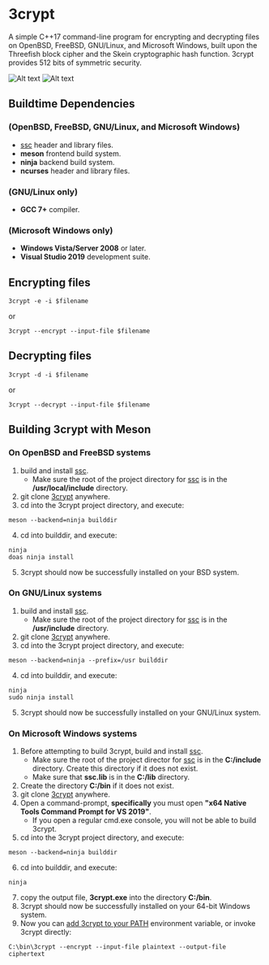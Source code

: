 # 3crypt
A simple C++17 command-line program for encrypting and decrypting files on OpenBSD, FreeBSD, GNU/Linux, and Microsoft Windows, built upon the
Threefish block cipher and the Skein cryptographic hash function. 3crypt provides 512 bits of symmetric security.

![Alt text](/../screenshots/plaintext.png?raw=true "Before 3crypt Encryption")
![Alt text](/../screenshots/ciphertext.png?raw=true "After 3crypt Encryption")

## Buildtime Dependencies
### (OpenBSD, FreeBSD, GNU/Linux, and Microsoft Windows)
-   [ssc](https://github.com/stuartcalder/ssc) header and library files.
-   __meson__ frontend build system.
-   __ninja__ backend build system.
-   __ncurses__ header and library files.
### (GNU/Linux only)
-   __GCC 7+__ compiler.
### (Microsoft Windows only)
-   __Windows Vista/Server 2008__ or later.
-   __Visual Studio 2019__ development suite.
## Encrypting files
```
3crypt -e -i $filename
```
or
```
3crypt --encrypt --input-file $filename
```
## Decrypting files
```
3crypt -d -i $filename
```
or
```
3crypt --decrypt --input-file $filename
```
## Building 3crypt with Meson
### On OpenBSD and FreeBSD systems
1. build and install [ssc](https://github.com/stuartcalder/ssc).
	- Make sure the root of the project directory for [ssc](https://github.com/stuartcalder/ssc) is in the __/usr/local/include__ directory.
2. git clone [3crypt](https://github.com/stuartcalder/3crypt) anywhere.
3. cd into the 3crypt project directory, and execute:
```
meson --backend=ninja builddir
```
4. cd into builddir, and execute:
```
ninja
doas ninja install
```
5. 3crypt should now be successfully installed on your BSD system.
### On GNU/Linux systems
1. build and install [ssc](https://github.com/stuartcalder/ssc).
	- Make sure the root of the project directory for [ssc](https://github.com/stuartcalder/ssc) is in the __/usr/include__ directory.
2. git clone [3crypt](https://github.com/stuartcalder/3crypt) anywhere.
3. cd into the 3crypt project directory, and execute:
```
meson --backend=ninja --prefix=/usr builddir
```
4. cd into builddir, and execute:
```
ninja
sudo ninja install
```
5. 3crypt should now be successfully installed on your GNU/Linux system.
### On Microsoft Windows systems
1. Before attempting to build 3crypt, build and install [ssc](https://github.com/stuartcalder/ssc).
	- Make sure the root of the project director for [ssc](https://github.com/stuartcalder/ssc) is in the __C:/include__ directory.
	  Create this directory if it does not exist.
	- Make sure that __ssc.lib__ is in the __C:/lib__ directory.
2. Create the directory __C:/bin__ if it does not exist.
3. git clone [3crypt](https://github.com/stuartcalder/3crypt) anywhere.
4. Open a command-prompt, **specifically** you must open __"x64 Native Tools Command Prompt for VS 2019"__.
	* If you open a regular cmd.exe console, you will not be able to build 3crypt.
5. cd into the 3crypt project directory, and execute:
```
meson --backend=ninja builddir
```
6. cd into builddir, and execute:
```
ninja
```
7. copy the output file, __3crypt.exe__ into the directory __C:/bin__.
8. 3crypt should now be successfully installed on your 64-bit Windows system.
9. Now you can [add 3crypt to your PATH](https://stackoverflow.com/questions/9546324/adding-directory-to-path-environment-variable-in-windows) environment variable, or invoke 3crypt directly:
```
C:\bin\3crypt --encrypt --input-file plaintext --output-file ciphertext
```
